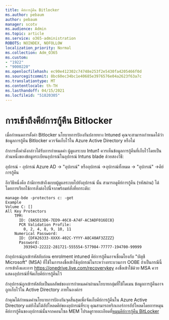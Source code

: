 ```yaml
---
title: คีย์การกู้คืน Bitlocker
ms.author: pebaum
author: pebaum
manager: scotv
ms.audience: Admin
ms.topic: article
ms.service: o365-administration
ROBOTS: NOINDEX, NOFOLLOW
localization_priority: Normal
ms.collection: Adm_O365
ms.custom:
- "1922"
- "9000220"
ms.openlocfilehash: ec90e412302c74748e253f2e5430fa4205466f0d
ms.sourcegitcommit: 8bc60ec34bc1e40685e3976576e04a2623f63a7c
ms.translationtype: MT
ms.contentlocale: th-TH
ms.lasthandoff: 04/15/2021
ms.locfileid: "51820305"
---
```

# <a name="accessing-bitlocker-recovery-keys"></a>การเข้าถึงคีย์การกู้คืน Bitlocker

เมื่อกําหนดการตั้งค่า Bitlocker นโยบายการป้องกันปลายทาง Intuned คุณจะสามารถกําหนดได้ว่าข้อมูลการกู้คืน Bitlocker ควรจัดเก็บไว้ใน Azure Active Directory หรือไม่

ถ้าการตั้งค่าดังกล่าวได้รับการกําหนดค่า ผู้ดูแลระบบ Intun1 ควรเห็นข้อมูลการกู้คืนที่เก็บไว้โดยเป็นส่วนหนึ่งของข้อมูลระเบียนอุปกรณ์ในอุปกรณ์ Intuns blade ด้วยสองวิธี:

อุปกรณ์ - อุปกรณ์ Azure AD -> "อุปกรณ์" หรืออุปกรณ์ ->อุปกรณ์ทั้งหมด -> "อุปกรณ์" ->คีย์การกู้คืน

อีกวิธีหนึ่งคือ ถ้ามีการเข้าถึงแบบผู้ดูแลระบบไปยังอุปกรณ์ นั้น สามารถดูคีย์การกู้คืน (รหัสผ่าน) ได้โดยการเรียกใช้การสั่งต่อไปนี้จากพร้อมท์สั่งที่ยกระดับ:

```
manage-bde -protectors c: -get
Example
Volume C: []
All Key Protectors
    TPM:
      ID: {8A5D13D6-7ED9-46C8-A74F-AC3ADF016EC8}
      PCR Validation Profile:
        0, 2, 4, 8, 9, 10, 11
    Numerical Password:
      ID: {DFA26333-XXXX-402C-YYYY-A8C40AF3ZZZZ}
      Password:
        393943-22222-281721-555554-577984-77777-194700-99999
```
ถ้าอุปกรณ์ถูกเข้ารหัสลับก่อน enrolment intuned คีย์การกู้คืนอาจเชื่อมโยงกับ "บัญชี Microsoft" (MSA) ที่ใช้ในการลงชื่อเข้าใช้อุปกรณ์ในระหว่างกระบวนการ OOBE ถ้าเป็นกรณีนี้ การเข้าถึงและการ  https://onedrive.live.com/recoverykey ลงชื่อเข้าใช้ด้วย MSA ควรแสดงอุปกรณ์ที่จัดเก็บคีย์การกู้คืนไว้
 
ถ้าอุปกรณ์ถูกเข้ารหัสลับเป็นผลลัพธ์ของการกําหนดค่าผ่านนโยบายกลุ่มที่ใช้โดเมน ข้อมูลการกู้คืนอาจถูกเก็บไว้ใน Active Directory ภายในองค์กร

ถ้าคุณได้กําหนดค่านโยบายการป้องกันจุดสิ้นสุดเพื่อจัดเก็บคีย์การกู้คืนใน Azure Active Directory แต่ยังไม่ได้อัปโหลดคีย์ของอุปกรณ์ที่ระบุ คุณสามารถทริกเกอร์การอัปโหลดโดยการหมุนคีย์การกู้คืนของอุปกรณ์นั้นจากคอนโซล MEM โปรดดูรายละเอียดที่[หมุนคีย์การกู้คืน BitLocker](https://docs.microsoft.com/mem/intune/protect/encrypt-devices#view-details-for-recovery-keys)

